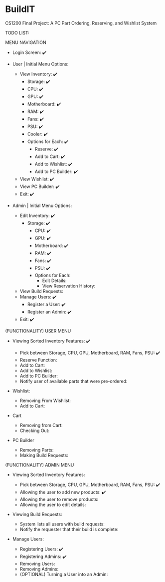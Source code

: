 # BuildIT
CS1200 Final Project: A PC Part Ordering, Reserving, and Wishlist System

TODO LIST:

MENU NAVIGATION

- Login Screen: ✔️
- User | Initial Menu Options: 
    - View Inventory: ✔️
        - Storage: ✔️
        - CPU: ✔️
        - GPU: ✔️
        - Motherboard: ✔️
        - RAM: ✔️
        - Fans: ✔️
        - PSU: ✔️
        - Cooler: ✔️
        - Options for Each: ✔️
            - Reserve: ✔️
            - Add to Cart: ✔️
            - Add to Wishlist: ✔️
            - Add to PC Builder: ✔️
    - View Wishlist: ✔️
    - View PC Builder: ✔️
    - Exit: ✔️

- Admin | Initial Menu Options:
    - Edit Inventory: ✔️
      - Storage: ✔️
        - CPU: ✔️
        - GPU: ✔️
        - Motherboard: ✔️
        - RAM: ✔️
        - Fans: ✔️
        - PSU: ✔️
        - Options for Each:
           - Edit Details:
           - View Reservation History:
    - View Build Requests: 
    - Manage Users: ✔️ 
        - Register a User: ✔️
        - Register an Admin: ✔️
    - Exit: ✔️

(FUNCTIONALITY) USER MENU
- Viewing Sorted Inventory Features:  ✔️
  - Pick between Storage, CPU, GPU, Motherboard, RAM, Fans, PSU: ✔️
  - Reserve Function:
  - Add to Cart:
  - Add to Wishlist:
  - Add to PC Builder:
  - Notify user of available parts that were pre-ordered:

- Wishlist:
  - Removing From Wishlist:
  - Add to Cart:

- Cart
  - Removing from Cart: 
  - Checking Out: 

- PC Builder
  - Removing Parts: 
  - Making Build Requests:

(FUNCTIONALITY) ADMIN MENU
- Viewing Sorted Inventory Features: 
  - Pick between Storage, CPU, GPU, Motherboard, RAM, Fans, PSU: ✔️
  - Allowing the user to add new products: ✔️
  - Allowing the user to remove products:
  - Allowing the user to edit details:

- Viewing Build Requests:
  - System lists all users with build requests:
  - Notify the requester that their build is complete:

- Manage Users:
  - Registering Users: ✔️ 
  - Registering Admins: ✔️
  - Removing Users:
  - Removing Admins:
  - (OPTIONAL) Turning a User into an Admin:
